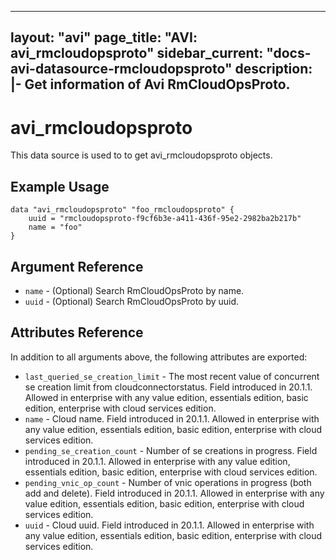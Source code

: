 <!--
    Copyright 2021 VMware, Inc.
    SPDX-License-Identifier: Mozilla Public License 2.0
-->
---
layout: "avi"
page_title: "AVI: avi_rmcloudopsproto"
sidebar_current: "docs-avi-datasource-rmcloudopsproto"
description: |-
  Get information of Avi RmCloudOpsProto.
---

# avi_rmcloudopsproto

This data source is used to to get avi_rmcloudopsproto objects.

## Example Usage

```hcl
data "avi_rmcloudopsproto" "foo_rmcloudopsproto" {
    uuid = "rmcloudopsproto-f9cf6b3e-a411-436f-95e2-2982ba2b217b"
    name = "foo"
}
```

## Argument Reference

* `name` - (Optional) Search RmCloudOpsProto by name.
* `uuid` - (Optional) Search RmCloudOpsProto by uuid.

## Attributes Reference

In addition to all arguments above, the following attributes are exported:

* `last_queried_se_creation_limit` - The most recent value of concurrent se creation limit from cloudconnectorstatus. Field introduced in 20.1.1. Allowed in enterprise with any value edition, essentials edition, basic edition, enterprise with cloud services edition.
* `name` - Cloud name. Field introduced in 20.1.1. Allowed in enterprise with any value edition, essentials edition, basic edition, enterprise with cloud services edition.
* `pending_se_creation_count` - Number of se creations in progress. Field introduced in 20.1.1. Allowed in enterprise with any value edition, essentials edition, basic edition, enterprise with cloud services edition.
* `pending_vnic_op_count` - Number of vnic operations in progress (both add and delete). Field introduced in 20.1.1. Allowed in enterprise with any value edition, essentials edition, basic edition, enterprise with cloud services edition.
* `uuid` - Cloud uuid. Field introduced in 20.1.1. Allowed in enterprise with any value edition, essentials edition, basic edition, enterprise with cloud services edition.

